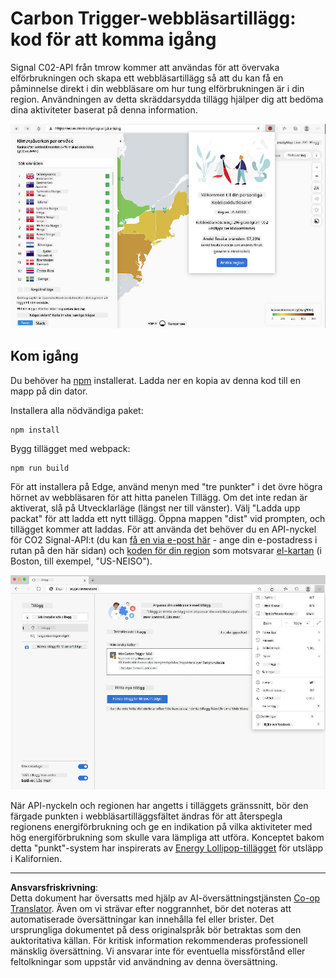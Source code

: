 <!--
CO_OP_TRANSLATOR_METADATA:
{
  "original_hash": "9a6b22a2eff0f499b66236be973b24ad",
  "translation_date": "2025-08-26T22:50:22+00:00",
  "source_file": "5-browser-extension/solution/translation/README.it.md",
  "language_code": "sv"
}
-->
# Carbon Trigger-webbläsartillägg: kod för att komma igång

Signal C02-API från tmrow kommer att användas för att övervaka elförbrukningen och skapa ett webbläsartillägg så att du kan få en påminnelse direkt i din webbläsare om hur tung elförbrukningen är i din region. Användningen av detta skräddarsydda tillägg hjälper dig att bedöma dina aktiviteter baserat på denna information.

![skärmdump av tillägget](../../../../../translated_images/extension-screenshot.0e7f5bfa110e92e3875e1bc9405edd45a3d2e02963e48900adb91926a62a5807.sv.png)

## Kom igång

Du behöver ha [npm](https://npmjs.com) installerat. Ladda ner en kopia av denna kod till en mapp på din dator.

Installera alla nödvändiga paket:

```
npm install
```

Bygg tillägget med webpack:

```
npm run build
```

För att installera på Edge, använd menyn med "tre punkter" i det övre högra hörnet av webbläsaren för att hitta panelen Tillägg. Om det inte redan är aktiverat, slå på Utvecklarläge (längst ner till vänster). Välj "Ladda upp packat" för att ladda ett nytt tillägg. Öppna mappen "dist" vid prompten, och tillägget kommer att laddas. För att använda det behöver du en API-nyckel för CO2 Signal-API:t (du kan [få en via e-post här](https://www.co2signal.com/) - ange din e-postadress i rutan på den här sidan) och [koden för din region](http://api.electricitymap.org/v3/zones) som motsvarar [el-kartan](https://www.electricitymap.org/map) (i Boston, till exempel, "US-NEISO").

![installation](../../../../../translated_images/install-on-edge.78634f02842c48283726c531998679a6f03a45556b2ee99d8ff231fe41446324.sv.png)

När API-nyckeln och regionen har angetts i tilläggets gränssnitt, bör den färgade punkten i webbläsartilläggsfältet ändras för att återspegla regionens energiförbrukning och ge en indikation på vilka aktiviteter med hög energiförbrukning som skulle vara lämpliga att utföra. Konceptet bakom detta "punkt"-system har inspirerats av [Energy Lollipop-tillägget](https://energylollipop.com/) för utsläpp i Kalifornien.

---

**Ansvarsfriskrivning**:  
Detta dokument har översatts med hjälp av AI-översättningstjänsten [Co-op Translator](https://github.com/Azure/co-op-translator). Även om vi strävar efter noggrannhet, bör det noteras att automatiserade översättningar kan innehålla fel eller brister. Det ursprungliga dokumentet på dess originalspråk bör betraktas som den auktoritativa källan. För kritisk information rekommenderas professionell mänsklig översättning. Vi ansvarar inte för eventuella missförstånd eller feltolkningar som uppstår vid användning av denna översättning.